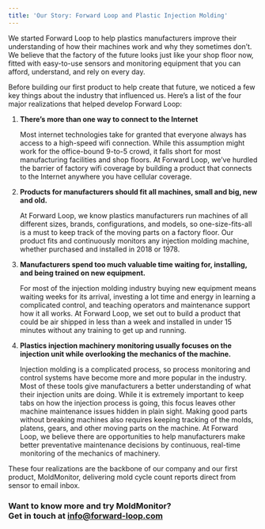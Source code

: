 ```yaml
---
title: 'Our Story: Forward Loop and Plastic Injection Molding'
---
```


We started Forward Loop to help plastics manufacturers improve their understanding of how their machines work and why they sometimes don’t. We believe that the factory of the future looks just like your shop floor now, fitted with easy-to-use sensors and monitoring equipment that you can afford, understand, and rely on every day.

Before building our first product to help create that future, we noticed a few key things about the industry that influenced us. Here’s a list of the four major realizations that helped develop Forward Loop:

1. **There’s more than one way to connect to the Internet**

    Most internet technologies take for granted that everyone always has access to a high-speed wifi connection. While this assumption might work for the office-bound 9-to-5 crowd, it falls short  for most manufacturing facilities and shop floors.  At Forward Loop, we’ve hurdled  the barrier of factory wifi coverage by building a product that connects to the Internet anywhere you have cellular coverage.

2. **Products for manufacturers should fit all machines, small and big, new and old.**

    At Forward Loop, we know plastics manufacturers run machines of all different sizes, brands, configurations, and models, so one-size-fits-all is a must to keep track of the moving parts on a factory floor. Our product fits and continuously monitors any injection molding machine, whether purchased and installed in 2018 or 1978.

3. **Manufacturers spend too much valuable time waiting for, installing, and being trained on new equipment.**

    For most of the injection molding industry buying new equipment means waiting weeks for its arrival, investing a lot time and energy in learning a complicated control, and teaching operators and maintenance support how it all works. At Forward Loop, we set out to build a product that could be air shipped in less than a week and installed in under 15 minutes without any training to get up and running.

4. **Plastics injection machinery monitoring usually focuses on the injection unit while overlooking the mechanics of the machine.**

    Injection molding is a complicated process, so process monitoring and control systems have become more and more popular in the industry. Most of these tools give manufacturers a better understanding of what their injection units are doing. While it is extremely important to keep tabs on how the injection process is going, this focus leaves other machine maintenance issues hidden in plain sight. Making good parts without breaking machines also requires keeping tracking of the molds, platens, gears, and other moving parts on the machine. At Forward Loop, we believe there are opportunities to help manufacturers make better preventative maintenance decisions by continuous, real-time monitoring of the mechanics of machinery. 
		
These four realizations are the backbone of our company and our first product, MoldMonitor, delivering mold cycle count reports direct from sensor to email inbox. 

### **Want to know more and try MoldMonitor? <br/>Get in touch at [info@forward-loop.com](mailto:info@forward-loop.com)**